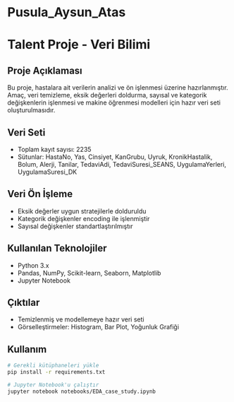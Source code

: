 # Pusula_Aysun_Atas
# Talent Proje - Veri Bilimi

## Proje Açıklaması
Bu proje, hastalara ait verilerin analizi ve ön işlenmesi üzerine hazırlanmıştır. 
Amaç, veri temizleme, eksik değerleri doldurma, sayısal ve kategorik değişkenlerin işlenmesi
ve makine öğrenmesi modelleri için hazır veri seti oluşturulmasıdır.

## Veri Seti
- Toplam kayıt sayısı: 2235
- Sütunlar: HastaNo, Yas, Cinsiyet, KanGrubu, Uyruk, KronikHastalik, Bolum, Alerji, Tanilar, TedaviAdi, TedaviSuresi_SEANS, UygulamaYerleri, UygulamaSuresi_DK

## Veri Ön İşleme
- Eksik değerler uygun stratejilerle dolduruldu
- Kategorik değişkenler encoding ile işlenmiştir
- Sayısal değişkenler standartlaştırılmıştır

## Kullanılan Teknolojiler
- Python 3.x
- Pandas, NumPy, Scikit-learn, Seaborn, Matplotlib
- Jupyter Notebook

## Çıktılar
- Temizlenmiş ve modellemeye hazır veri seti
- Görselleştirmeler: Histogram, Bar Plot, Yoğunluk Grafiği

## Kullanım
```bash
# Gerekli kütüphaneleri yükle
pip install -r requirements.txt

# Jupyter Notebook'u çalıştır
jupyter notebook notebooks/EDA_case_study.ipynb 
